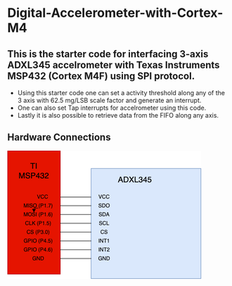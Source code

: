 # Digital-Accelerometer-with-Cortex-M4

## This is the starter code for interfacing 3-axis ADXL345 accelrometer with Texas Instruments MSP432 (Cortex M4F) using SPI protocol.
* Using this starter code one can set a activity threshold along any of the 3 axis with 62.5 mg/LSB scale factor and generate an interrupt.
* One can also set Tap interrupts for accelrometer using this code.
* Lastly it is also possible to retrieve data from the FIFO along any axis.

## Hardware Connections

![Hardware Connection image](https://github.com/shni9045/Digital-Accelerometer-with-Cortex-M4/blob/main/Images/MSP32_adxl.png)
